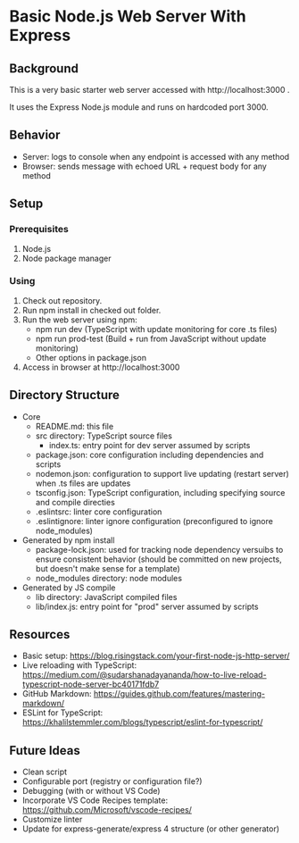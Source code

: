 # Basic Node.js Web Server With Express
## Background
This is a very basic starter web server accessed with http://localhost:3000 .

It uses the Express Node.js module and runs on hardcoded port 3000.

## Behavior
* Server: logs to console when any endpoint is accessed with any method
* Browser: sends message with echoed URL + request body for any method

## Setup
### Prerequisites
1. Node.js
1. Node package manager 

### Using
1. Check out repository.
1. Run npm install in checked out folder.
1. Run the web server using npm:
    * npm run dev (TypeScript with update monitoring for core .ts files)
    * npm run prod-test (Build + run from JavaScript without update monitoring)
    * Other options in package.json 
1. Access in browser at http://localhost:3000

## Directory Structure
* Core
    * README.md: this file
    * src directory: TypeScript source files
        * index.ts: entry point for dev server assumed by scripts
    * package.json: core configuration including dependencies and scripts
    * nodemon.json: configuration to support live updating (restart server) when .ts files are updates
    * tsconfig.json: TypeScript configuration, including specifying source and compile directies
    * .eslintsrc: linter core configuration
    * .eslintignore: linter ignore configuration (preconfigured to ignore node_modules)
* Generated by npm install
    * package-lock.json: used for tracking node dependency versuibs to ensure consistent behavior (should be committed on new projects, but doesn't make sense for a template)
    * node_modules directory: node modules
* Generated by JS compile
    * lib directory: JavaScript compiled files
    * lib/index.js: entry point for "prod" server assumed by scripts 

## Resources
* Basic setup: https://blog.risingstack.com/your-first-node-js-http-server/
* Live reloading with TypeScript: https://medium.com/@sudarshanadayananda/how-to-live-reload-typescript-node-server-bc40171fdb7
* GitHub Markdown: https://guides.github.com/features/mastering-markdown/
* ESLint for TypeScript: https://khalilstemmler.com/blogs/typescript/eslint-for-typescript/

## Future Ideas
* Clean script
* Configurable port (registry or configuration file?)
* Debugging (with or without VS Code)
* Incorporate VS Code Recipes template: https://github.com/Microsoft/vscode-recipes/
* Customize linter
* Update for express-generate/express 4 structure (or other generator)